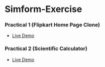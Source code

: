 # Simform-Exercise

### Practical 1 (Flipkart Home Page Clone)

- [Live Demo](https://flipkart-home-page-akash.netlify.app/)

### Practical 2 (Scientific Calculator)

- [Live Demo](https://flipkart-home-page-akash.netlify.app/)
